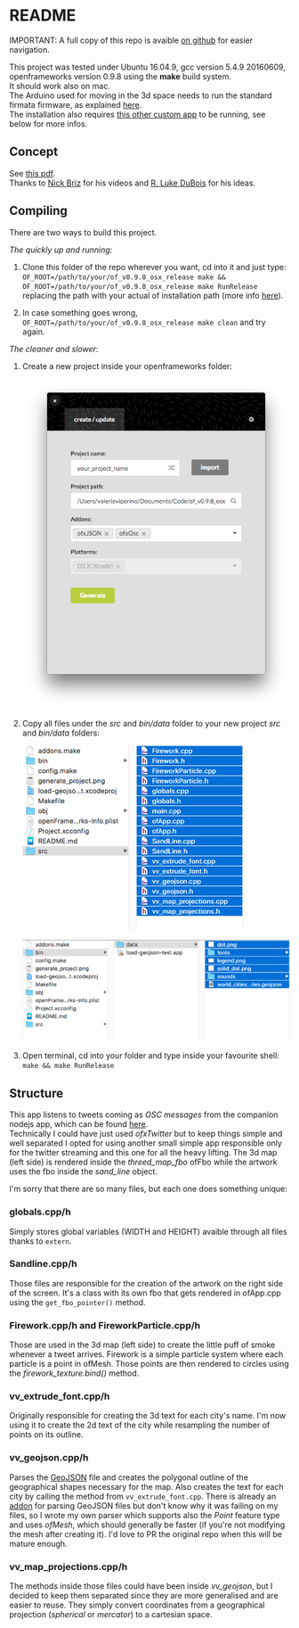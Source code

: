 # README

IMPORTANT: A full copy of this repo is avaible [on github](https://github.com/vvzen/maypop-goldsmiths) for easier navigation.

This project was tested under Ubuntu 16.04.9, gcc version 5.4.9 20160609, openframeworks version 0.9.8 using the **make** build system.
<br>It should work also on mac. <br>
The Arduino used for moving in the 3d space needs to run the standard firmata firmware, as explained [here](http://openframeworks.cc/documentation/communication/ofArduino/).<br>
The installation also requires [this other custom app](https://github.com/vvzen/MACA/tree/popup-installation/end-2-term-projects/wcc2/realtime-twitter-proto) to be running, see below for more infos.

## Concept

See [this pdf](https://vvzen.github.io/assets/works/vv_wcc2_popup_proposal_art.pdf).<br>
Thanks to [Nick Briz](https://duckduckgo.com/?q=nick+briz&bext=msl&atb=v71-5__&ia=web) for his videos and [R. Luke DuBois](https://en.wikipedia.org/wiki/R._Luke_DuBois) for his ideas.

## Compiling

There are two ways to build this project.

*The quickly up and running:*
1. Clone this folder of the repo wherever you want, cd into it and just type:<br>
    ```OF_ROOT=/path/to/your/of_v0.9.8_osx_release make && OF_ROOT=/path/to/your/of_v0.9.8_osx_release make RunRelease```
    <br>replacing the path with your actual of installation path (more info [here](https://vvzen.github.io/openframeworks/personal-dev-setup)). 

2. In case something goes wrong, ```OF_ROOT=/path/to/your/of_v0.9.8_osx_release make clean``` and try again.


*The cleaner and slower:*
1. Create a new project inside your openframeworks folder:

    ![generate-project](generate_project.png)

2. Copy all files under the *src* and *bin/data* folder to your new project *src* and *bin/data* folders:

    ![src-files](src_files.png)

    ![data-files](data_files.png)

3. Open terminal, cd into your folder and type inside your favourite shell: <br> 
    ```make && make RunRelease```

## Structure

This app listens to tweets coming as *OSC messages* from the companion nodejs app, which can be found [here](https://github.com/vvzen/MACA/tree/master/end-2-term-projects/wcc2/realtime-twitter-proto).<br>
Technically I could have just used *ofxTwitter* but to keep things simple and well separated I opted for using another small simple app responsible only for the twitter streaming and this one for all the heavy lifting.
The 3d map (left side) is rendered inside the *threed_map_fbo* ofFbo while the artwork uses the fbo inside the *sand_line* object.

I'm sorry that there are so many files, but each one does something unique:

### globals.cpp/h

Simply stores global variables (WIDTH and HEIGHT) avaible through all files thanks to `extern`.

### Sandline.cpp/h

Those files are responsible for the creation of the artwork on the right side of the screen.
It's a class with its own fbo that gets rendered in ofApp.cpp using the `get_fbo_pointer()` method.

### Firework.cpp/h and FireworkParticle.cpp/h

Those are used in the 3d map (left side) to create the little puff of smoke whenever a tweet arrives. Firework is a simple particle system where each particle is a point in ofMesh. Those points are then rendered to circles using the *firework_texture.bind()* method.

### vv_extrude_font.cpp/h

Originally responsible for creating the 3d text for each city's name. I'm now using it to create the 2d text of the city while resampling the number of points on its outline.

### vv_geojson.cpp/h

Parses the [GeoJSON](https://en.wikipedia.org/wiki/GeoJSON) file and creates the polygonal outline of the geographical shapes necessary for the map.
Also creates the text for each city by calling the method from `vv_extrude_font.cpp`.
There is already an [addon](https://github.com/moxuse/ofxGeoJSON) for parsing GeoJSON files but  don't know why it was failing on my files, so I wrote my own parser which supports also the *Point* feature type and uses *ofMesh*, which should generally be faster (if you're not modifying the mesh after creating it). I'd love to PR the original repo when this will be mature enough.

### vv_map_projections.cpp/h

The methods inside those files could have been inside *vv_geojson*, but I decided to keep them separated since they are more generalised and are easier to reuse.
They simply convert coordinates from a geographical projection (*spherical* or *mercator*) to a cartesian space.
